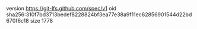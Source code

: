 version https://git-lfs.github.com/spec/v1
oid sha256:310f7bd3713bedef8228824bf3ea77e38a9f11ec62856901544d22bd670f6c18
size 1778
